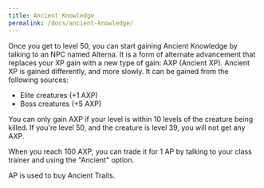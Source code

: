 ```yaml
---
title: Ancient Knowledge
permalink: /docs/ancient-knowledge/
---
```


Once you get to level 50, you can start gaining Ancient Knowledge by talking to an NPC named Alterna. It is a form of alternate advancement that replaces your XP gain with a new type of gain: AXP (Ancient XP). Ancient XP is gained differently, and more slowly. It can be gained from the following sources:

* Elite creatures (+1 AXP)
* Boss creatures (+5 AXP)

You can only gain AXP if your level is within 10 levels of the creature being killed. If you're level 50, and the creature is level 39, you will not get any AXP.

When you reach 100 AXP, you can trade it for 1 AP by talking to your class trainer and using the "Ancient" option.

AP is used to buy Ancient Traits.
